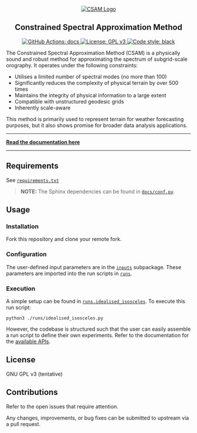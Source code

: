 <p align="center">
  <a href="https://ray-chew.github.io/spec_appx/index.html">
  <img alt="CSAM Logo" src="https://ray-chew.github.io/spec_appx/_static/logo.png">
  </a>
</p>

<h2 align="center">Constrained Spectral Approximation Method</h2>


<p align="center">
<a href="https://github.com/ray-chew/spec_appx/actions/workflows/documentation.yml">
<img alt="GitHub Actions: docs" src=https://github.com/ray-chew/spec_appx/actions/workflows/documentation.yml/badge.svg>
</a>
<a href="https://www.gnu.org/licenses/gpl-3.0">
<img alt="License: GPL v3" src=https://img.shields.io/badge/License-GPLv3-blue.svg>
</a>
<a href="https://github.com/psf/black">
<img alt="Code style: black" src=https://img.shields.io/badge/code%20style-black-000000.svg>
</a>
</p>


The Constrained Spectral Approximation Method (CSAM) is a physically sound and robust method for approximating the spectrum of subgrid-scale orography. It operates under the following constraints:

* Utilises a limited number of spectral modes (no more than 100)
* Significantly reduces the complexity of physical terrain by over 500 times
* Maintains the integrity of physical information to a large extent
* Compatible with unstructured geodesic grids
* Inherently scale-aware

This method is primarily used to represent terrain for weather forecasting purposes, but it also shows promise for broader data analysis applications.

---

**[Read the documentation here](https://ray-chew.github.io/spec_appx/index.html)**

---

## Requirements

See [`requirements.txt`](https://github.com/ray-chew/spec_appx/blob/main/requirements.txt)

> **NOTE:**  The Sphinx dependencies can be found in [`docs/conf.py`](https://github.com/ray-chew/spec_appx/blob/main/docs/source/conf.py).


## Usage

### Installation

Fork this repository and clone your remote fork.

### Configuration

The user-defined input parameters are in the [`inputs`](https://github.com/ray-chew/spec_appx/tree/main/inputs) subpackage. These parameters are imported into the run scripts in [`runs`](https://github.com/ray-chew/spec_appx/tree/main/runs). 

### Execution

A simple setup can be found in [`runs.idealised_isosceles`](https://github.com/ray-chew/spec_appx/blob/main/runs/idealised_isosceles.py). To execute this run script:

```console
python3 ./runs/idealised_isosceles.py
```

However, the codebase is structured such that the user can easily assemble a run script to define their own experiments. Refer to the documentation for the [available APIs](https://ray-chew.github.io/spec_appx/api.html).

## License

GNU GPL v3 (tentative)

## Contributions

Refer to the open issues that require attention.

Any changes, improvements, or bug fixes can be submitted to upstream via a pull request.

